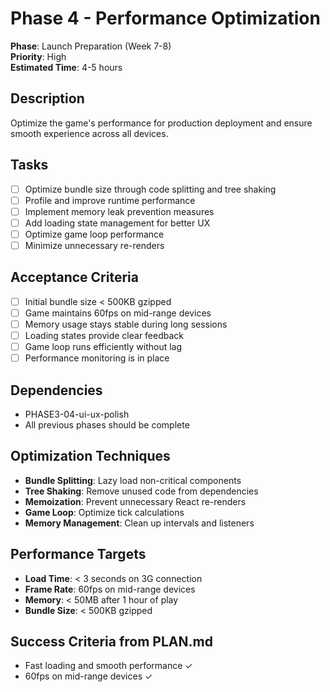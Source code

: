 # Phase 4 - Performance Optimization

**Phase**: Launch Preparation (Week 7-8)  
**Priority**: High  
**Estimated Time**: 4-5 hours  

## Description
Optimize the game's performance for production deployment and ensure smooth experience across all devices.

## Tasks
- [ ] Optimize bundle size through code splitting and tree shaking
- [ ] Profile and improve runtime performance
- [ ] Implement memory leak prevention measures
- [ ] Add loading state management for better UX
- [ ] Optimize game loop performance
- [ ] Minimize unnecessary re-renders

## Acceptance Criteria
- [ ] Initial bundle size < 500KB gzipped
- [ ] Game maintains 60fps on mid-range devices
- [ ] Memory usage stays stable during long sessions
- [ ] Loading states provide clear feedback
- [ ] Game loop runs efficiently without lag
- [ ] Performance monitoring is in place

## Dependencies
- PHASE3-04-ui-ux-polish
- All previous phases should be complete

## Optimization Techniques
- **Bundle Splitting**: Lazy load non-critical components
- **Tree Shaking**: Remove unused code from dependencies
- **Memoization**: Prevent unnecessary React re-renders
- **Game Loop**: Optimize tick calculations
- **Memory Management**: Clean up intervals and listeners

## Performance Targets
- **Load Time**: < 3 seconds on 3G connection
- **Frame Rate**: 60fps on mid-range devices
- **Memory**: < 50MB after 1 hour of play
- **Bundle Size**: < 500KB gzipped

## Success Criteria from PLAN.md
- Fast loading and smooth performance ✓
- 60fps on mid-range devices ✓